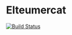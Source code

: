 Elteumercat
===========
[![Build Status](https://travis-ci.org/chapuzzo/elteumercat.png?branch=master)](https://travis-ci.org/chapuzzo/elteumercat)
